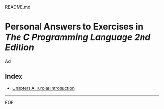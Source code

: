 README.md

Personal Answers to Exercises in *The C Programming Language 2nd Edition*
================================================================================

Ad

Index
--------------------------------------------------------------------------------

 - [Chapter1 A Turoial Introduction](https://github.com/Ad147/CppPrimer-Learning/tree/master/TCPL-Exercises/Chapter1)

--------------------------------------------------------------------------------

EOF

